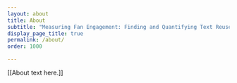 ```yaml
---
layout: about
title: About
subtitle: "Measuring Fan Engagement: Finding and Quantifying Text Reuse in Fan Fiction"
display_page_title: true
permalink: /about/
order: 1000

---
```


[[About text here.]]

